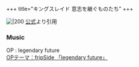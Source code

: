 +++
title="キングスレイド 意志を継ぐものたち"
+++

![|200](https://www.anime-kings-raid.com/img/ogp.jpg)
[公式](https://www.google.com/url?sa=i&url=https%3A%2F%2Fwww.anime-kings-raid.com%2F&psig=AOvVaw00PflPXrVGtaZUgzNzIi2h&ust=1720786665452000&source=images&cd=vfe&opi=89978449&ved=0CBEQjRxqFwoTCJi5nob8nocDFQAAAAAdAAAAABAE)より引用

### Music
OP : legendary future\
[OPテーマ：fripSide 「legendary future」](https://www.youtube.com/watch?v=t-bFIlBq7SU)
